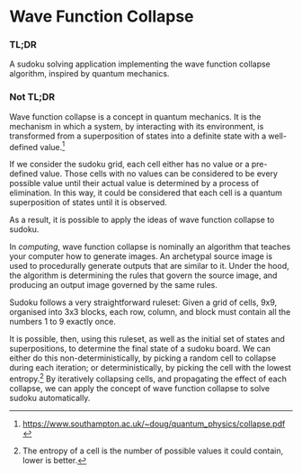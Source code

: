 # Wave Function Collapse

### TL;DR

A sudoku solving application implementing the wave function collapse algorithm, inspired by quantum mechanics.

### Not TL;DR

Wave function collapse is a concept in quantum mechanics. It is the mechanism in which a system, by interacting with its environment, is transformed from a superposition of states into a definite state with a well-defined value.[^1]

If we consider the sudoku grid, each cell either has no value or a pre-defined value. Those cells with no values can be considered to be every possible value until their actual value is determined by a process of elimination. In this way, it could be considered that each cell is a quantum superposition of states until it is observed.

As a result, it is possible to apply the ideas of wave function collapse to sudoku.

In _computing_, wave function collapse is nominally an algorithm that teaches your computer how to generate images. An archetypal source image is used to procedurally generate outputs that are similar to it. Under the hood, the algorithm is determining the rules that govern the source image, and producing an output image governed by the same rules.

Sudoku follows a very straightforward ruleset: Given a grid of cells, 9x9, organised into 3x3 blocks, each row, column, and block must contain all the numbers 1 to 9 exactly once.

It is possible, then, using this ruleset, as well as the initial set of states and superpositions, to determine the final state of a sudoku board. We can either do this non-deterministically, by picking a random cell to collapse during each iteration; or deterministically, by picking the cell with the lowest entropy.[^2] By iteratively collapsing cells, and propagating the effect of each collapse, we can apply the concept of wave function collapse to solve sudoku automatically.


[^1]: https://www.southampton.ac.uk/~doug/quantum_physics/collapse.pdf

[^2]: The entropy of a cell is the number of possible values it could contain, lower is better.
